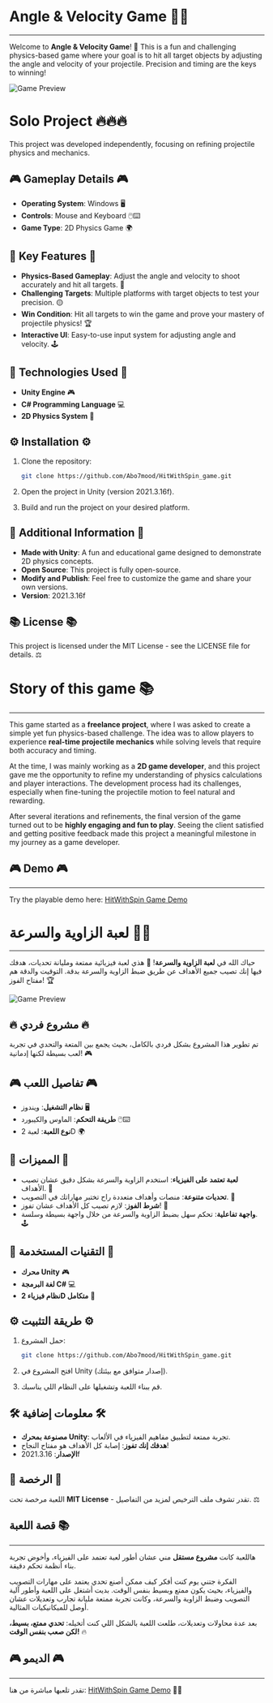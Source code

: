 # Angle & Velocity Game 🎯🚀
--------------------------
Welcome to **Angle & Velocity Game**! 🎯 This is a fun and challenging physics-based game where your goal is to hit all target objects by adjusting the angle and velocity of your projectile. Precision and timing are the keys to winning!

![Game Preview](https://i.postimg.cc/wB9xLnYS/2024-12-10-111910.png)

# Solo Project 🔥🔥🔥
This project was developed independently, focusing on refining projectile physics and mechanics.

## 🎮 Gameplay Details 🎮

- **Operating System**: Windows 🖥️
- **Controls**: Mouse and Keyboard 🖱️⌨️
- **Game Type**: 2D Physics Game 🌍

## 🌟 Key Features 🌟

- **Physics-Based Gameplay**: Adjust the angle and velocity to shoot accurately and hit all targets. 🧬
- **Challenging Targets**: Multiple platforms with target objects to test your precision. 🟡
- **Win Condition**: Hit all targets to win the game and prove your mastery of projectile physics! 🏆
- **Interactive UI**: Easy-to-use input system for adjusting angle and velocity. 🕹️

## 🔧 Technologies Used 🔧

- **Unity Engine** 🎮
- **C# Programming Language** 💻
- **2D Physics System** 🌌

## ⚙️ Installation ⚙️

1. Clone the repository:

   ```bash
   git clone https://github.com/Abo7mood/HitWithSpin_game.git
   ```
2. Open the project in Unity (version 2021.3.16f).
3. Build and run the project on your desired platform.

## 🧐 Additional Information 🧐

- **Made with Unity**: A fun and educational game designed to demonstrate 2D physics concepts.
- **Open Source**: This project is fully open-source.
- **Modify and Publish**: Feel free to customize the game and share your own versions.
- **Version**: 2021.3.16f

## 📚 License 📚

This project is licensed under the MIT License - see the LICENSE file for details. ⚖️

# Story of this game 📚
--------------------------

This game started as a **freelance project**, where I was asked to create a simple yet fun physics-based challenge. The idea was to allow players to experience **real-time projectile mechanics** while solving levels that require both accuracy and timing.

At the time, I was mainly working as a **2D game developer**, and this project gave me the opportunity to refine my understanding of physics calculations and player interactions. The development process had its challenges, especially when fine-tuning the projectile motion to feel natural and rewarding.

After several iterations and refinements, the final version of the game turned out to be **highly engaging and fun to play**. Seeing the client satisfied and getting positive feedback made this project a meaningful milestone in my journey as a game developer.

## 🎮 Demo 🎮
--------------------------

Try the playable demo here: [HitWithSpin Game Demo](https://abo-7mood.itch.io/hitwithspin)

# لعبة الزاوية والسرعة 🎯🚀
--------------------------
حياك الله في **لعبة الزاوية والسرعة**! 🎯 هذي لعبة فيزيائية ممتعة ومليانة تحديات، هدفك فيها إنك تصيب جميع الأهداف عن طريق ضبط الزاوية والسرعة بدقة. التوقيت والدقة هم مفتاح الفوز! 🏆

![Game Preview](https://i.postimg.cc/wB9xLnYS/2024-12-10-111910.png)

## 🔥 مشروع فردي 🔥
تم تطوير هذا المشروع بشكل فردي بالكامل، بحيث يجمع بين المتعة والتحدي في تجربة لعب بسيطة لكنها إدمانية! 🎮

## 🎮 تفاصيل اللعب 🎮

- **نظام التشغيل**: ويندوز 🖥️
- **طريقة التحكم**: الماوس والكيبورد 🖱️⌨️
- **نوع اللعبة**: لعبة 2D 🌍

## 🌟 المميزات 🌟

- **لعبة تعتمد على الفيزياء**: استخدم الزاوية والسرعة بشكل دقيق عشان تصيب الأهداف. 🧮
- **تحديات متنوعة**: منصات وأهداف متعددة راح تختبر مهاراتك في التصويب. 🎯
- **شرط الفوز**: لازم تصيب كل الأهداف عشان تفوز! 🏅
- **واجهة تفاعلية**: تحكم سهل بضبط الزاوية والسرعة من خلال واجهة بسيطة وسلسة. 🕹️

## 🔧 التقنيات المستخدمة 🔧

- **محرك Unity** 🎮
- **لغة البرمجة C#** 💻
- **نظام فيزياء 2D متكامل** 🌌

## ⚙️ طريقة التثبيت ⚙️

1. حمل المشروع:
   
   ```bash
   git clone https://github.com/Abo7mood/HitWithSpin_game.git
   ```
2. افتح المشروع في Unity (إصدار متوافق مع بيئتك).
3. قم ببناء اللعبة وتشغيلها على النظام اللي يناسبك.

## 🛠️ معلومات إضافية 🛠️

- **مصنوعة بمحرك Unity**: تجربة ممتعة لتطبيق مفاهيم الفيزياء في الألعاب.
- **هدفك إنك تفوز**: إصابة كل الأهداف هو مفتاح النجاح!
- **الإصدار**: 2021.3.16f

## 📜 الرخصة 📜

اللعبة مرخصة تحت **MIT License** - تقدر تشوف ملف الترخيص لمزيد من التفاصيل. ⚖️

## قصة اللعبة 📚
--------------------------

هاللعبة كانت **مشروع مستقل** مني عشان أطور لعبة تعتمد على الفيزياء، وأخوض تجربة بناء أنظمة تحكم دقيقة.

الفكرة جتني يوم كنت أفكر كيف ممكن أصنع تحدي يعتمد على مهارات التصويب والفيزياء، بحيث يكون ممتع وبسيط بنفس الوقت. بديت أشتغل على اللعبة وأطور آلية التصويب وضبط الزاوية والسرعة، وكانت تجربة ممتعة مليانة تجارب وتعديلات عشان أوصل للميكانيكيات المثالية.

بعد عدة محاولات وتعديلات، طلعت اللعبة بالشكل اللي كنت أتخيله: **تحدي ممتع، بسيط، لكن صعب بنفس الوقت!** 🔥

## 🎮 الديمو 🎮
--------------------------

تقدر تلعبها مباشرة من هنا: [HitWithSpin Game Demo](https://abo-7mood.itch.io/hitwithspin) 🎯🚀

